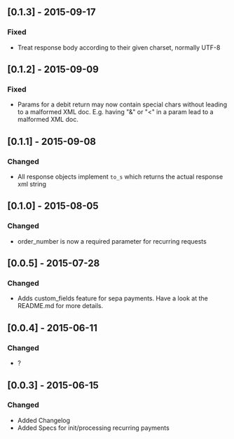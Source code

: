 ## [0.1.3] - 2015-09-17
### Fixed
- Treat response body according to their given charset, normally UTF-8

## [0.1.2] - 2015-09-09
### Fixed
- Params for a debit return may now contain special chars without leading to a malformed XML doc.
  E.g. having "&" or "<" in a param lead to a malformed XML doc.

## [0.1.1] - 2015-09-08
### Changed
- All response objects implement `to_s` which returns the actual response xml string

## [0.1.0] - 2015-08-05
### Changed
- order_number is now a required parameter for recurring requests

## [0.0.5] - 2015-07-28
### Changed
- Adds custom_fields feature for sepa payments. Have a look at the README.md for more details.

## [0.0.4] - 2015-06-11
### Changed
- ?

## [0.0.3] - 2015-06-15
### Changed
- Added Changelog
- Added Specs for init/processing recurring payments

